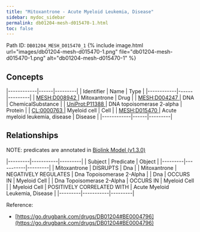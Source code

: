 ```yaml
---
title: "Mitoxantrone - Acute Myeloid Leukemia, Disease"
sidebar: mydoc_sidebar
permalink: db01204-mesh-d015470-1.html
toc: false 
---
```



Path ID: `DB01204_MESH_D015470_1`
{% include image.html url="images/db01204-mesh-d015470-1.png" file="db01204-mesh-d015470-1.png" alt="db01204-mesh-d015470-1" %}

## Concepts

|------------|------|---------|
| Identifier | Name | Type    |
|------------|------|---------|
| <a href="https://identifiers.org/MESH:D008942">MESH:D008942 </a> | Mitoxantrone | Drug |
| <a href="https://identifiers.org/MESH:D004247">MESH:D004247 </a> | DNA | ChemicalSubstance |
| <a href="https://identifiers.org/UniProt:P11388">UniProt:P11388 </a> | DNA topoisomerase 2-alpha | Protein |
| <a href="https://identifiers.org/CL:0000763">CL:0000763 </a> | Myeloid cell | Cell |
| <a href="https://identifiers.org/MESH:D015470">MESH:D015470 </a> | Acute myeloid leukemia, disease | Disease |
|------------|------|---------|

## Relationships


NOTE: predicates are annotated in <a href="https://github.com/biolink/biolink-model/releases/tag/v1.3.0">Biolink Model (v1.3.0)</a>

|---------|-----------|---------|
| Subject | Predicate | Object  |
|---------|-----------|---------|
| Mitoxantrone | DISRUPTS | Dna |
| Mitoxantrone | NEGATIVELY REGULATES | Dna Topoisomerase 2-Alpha |
| Dna | OCCURS IN | Myeloid Cell |
| Dna Topoisomerase 2-Alpha | OCCURS IN | Myeloid Cell |
| Myeloid Cell | POSITIVELY CORRELATED WITH | Acute Myeloid Leukemia, Disease |
|---------|-----------|---------|

Reference: 
  - [https://go.drugbank.com/drugs/DB01204#BE0004796](https://go.drugbank.com/drugs/DB01204#BE0004796)

